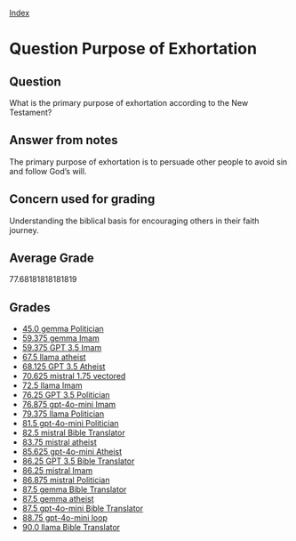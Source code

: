 
[Index](../../index.md)
# Question Purpose of Exhortation
## Question
What is the primary purpose of exhortation according to the New Testament?

## Answer from notes
The primary purpose of exhortation is to persuade other people to avoid sin and follow God’s will.

## Concern used for grading
Understanding the biblical basis for encouraging others in their faith journey.

## Average Grade
77.68181818181819

## Grades
 * [45.0 gemma Politician](../answers/gemma_Politician/Purpose_of_Exhortation.md)
 * [59.375 gemma Imam](../answers/gemma_Imam/Purpose_of_Exhortation.md)
 * [59.375 GPT 3.5 Imam](../answers/GPT_3.5_Imam/Purpose_of_Exhortation.md)
 * [67.5 llama atheist](../answers/llama_atheist/Purpose_of_Exhortation.md)
 * [68.125 GPT 3.5 Atheist](../answers/GPT_3.5_Atheist/Purpose_of_Exhortation.md)
 * [70.625 mistral 1.75 vectored](../answers/mistral_1.75_vectored/Purpose_of_Exhortation.md)
 * [72.5 llama Imam](../answers/llama_Imam/Purpose_of_Exhortation.md)
 * [76.25 GPT 3.5 Politician](../answers/GPT_3.5_Politician/Purpose_of_Exhortation.md)
 * [76.875 gpt-4o-mini Imam](../answers/gpt-4o-mini_Imam/Purpose_of_Exhortation.md)
 * [79.375 llama Politician](../answers/llama_Politician/Purpose_of_Exhortation.md)
 * [81.5 gpt-4o-mini Politician](../answers/gpt-4o-mini_Politician/Purpose_of_Exhortation.md)
 * [82.5 mistral Bible Translator](../answers/mistral_Bible_Translator/Purpose_of_Exhortation.md)
 * [83.75 mistral atheist](../answers/mistral_atheist/Purpose_of_Exhortation.md)
 * [85.625 gpt-4o-mini Atheist](../answers/gpt-4o-mini_Atheist/Purpose_of_Exhortation.md)
 * [86.25 GPT 3.5 Bible Translator](../answers/GPT_3.5_Bible_Translator/Purpose_of_Exhortation.md)
 * [86.25 mistral Imam](../answers/mistral_Imam/Purpose_of_Exhortation.md)
 * [86.875 mistral Politician](../answers/mistral_Politician/Purpose_of_Exhortation.md)
 * [87.5 gemma Bible Translator](../answers/gemma_Bible_Translator/Purpose_of_Exhortation.md)
 * [87.5 gemma atheist](../answers/gemma_atheist/Purpose_of_Exhortation.md)
 * [87.5 gpt-4o-mini Bible Translator](../answers/gpt-4o-mini_Bible_Translator/Purpose_of_Exhortation.md)
 * [88.75 gpt-4o-mini loop](../answers/gpt-4o-mini_loop/Purpose_of_Exhortation.md)
 * [90.0 llama Bible Translator](../answers/llama_Bible_Translator/Purpose_of_Exhortation.md)
